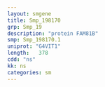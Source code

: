 ```yaml
---
layout: smgene
title: Smp_198170
grp: Smp_19
description: "protein FAM81B"
smp: Smp_198170.1
uniprot: "G4VIT1"
length:   378
cdd: "ns"
kk: ns
categories: sm
---
```

